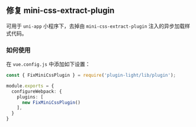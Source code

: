 ## 修复 mini-css-extract-plugin

可用于 `uni-app` 小程序下，去掉由 `mini-css-extract-plugin` 注入的异步加载样式代码。

### 如何使用

在 `vue.config.js` 中添加如下设置：

```ts
const { FixMiniCssPlugin } = require('plugin-light/lib/plugin');

module.exports = {
  configureWebpack: {
    plugins: [
      new FixMiniCssPlugin()
    ],
  }
}
```

